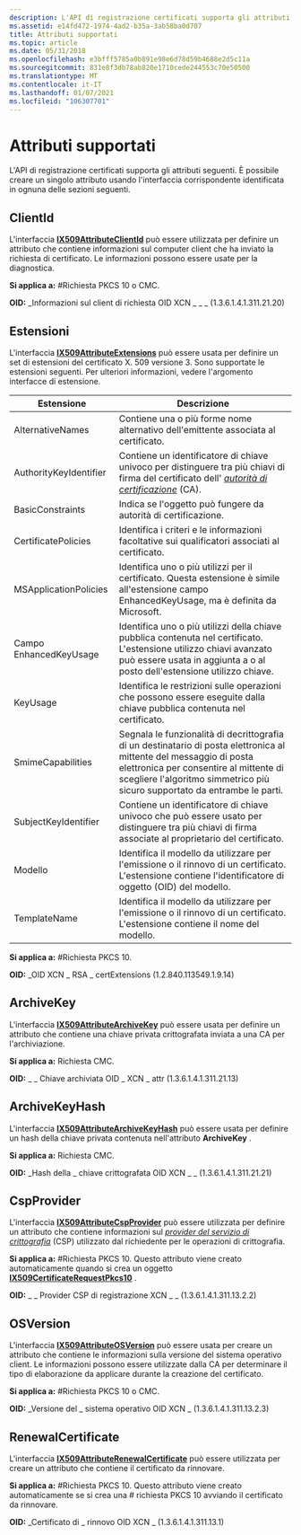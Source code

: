 ```yaml
---
description: L'API di registrazione certificati supporta gli attributi seguenti. È possibile creare un singolo attributo usando l'interfaccia corrispondente identificata in ognuna delle sezioni seguenti.
ms.assetid: e14fd472-1974-4ad2-b35a-3ab58ba0d707
title: Attributi supportati
ms.topic: article
ms.date: 05/31/2018
ms.openlocfilehash: e3bfff5785a0b891e98e6d78d59b4688e2d5c11a
ms.sourcegitcommit: 831e8f3db78ab820e1710cede244553c70e50500
ms.translationtype: MT
ms.contentlocale: it-IT
ms.lasthandoff: 01/07/2021
ms.locfileid: "106307701"
---
```

# <a name="supported-attributes"></a>Attributi supportati

L'API di registrazione certificati supporta gli attributi seguenti. È possibile creare un singolo attributo usando l'interfaccia corrispondente identificata in ognuna delle sezioni seguenti.

## <a name="clientid"></a>ClientId

L'interfaccia [**IX509AttributeClientId**](/windows/desktop/api/CertEnroll/nn-certenroll-ix509attributeclientid) può essere utilizzata per definire un attributo che contiene informazioni sul computer client che ha inviato la richiesta di certificato. Le informazioni possono essere usate per la diagnostica.

**Si applica a:** \#Richiesta PKCS 10 o CMC.

**OID:** \_Informazioni sul client di richiesta OID XCN \_ \_ \_ (1.3.6.1.4.1.311.21.20)

## <a name="extensions"></a>Estensioni

L'interfaccia [**IX509AttributeExtensions**](/windows/desktop/api/CertEnroll/nn-certenroll-ix509attributeextensions) può essere usata per definire un set di estensioni del certificato X. 509 versione 3. Sono supportate le estensioni seguenti. Per ulteriori informazioni, vedere l'argomento interfacce di estensione.



| Estensione              | Descrizione                                                                                                                                                                                                                      |
|------------------------|----------------------------------------------------------------------------------------------------------------------------------------------------------------------------------------------------------------------------------|
| AlternativeNames       | Contiene una o più forme nome alternativo dell'emittente associata al certificato.                                                                                                                                       |
| AuthorityKeyIdentifier | Contiene un identificatore di chiave univoco per distinguere tra più chiavi di firma del certificato dell' [*autorità di certificazione*](/windows/desktop/SecGloss/c-gly) (CA). |
| BasicConstraints       | Indica se l'oggetto può fungere da autorità di certificazione.                                                                                                                                                                                   |
| CertificatePolicies    | Identifica i criteri e le informazioni facoltative sui qualificatori associati al certificato.                                                                                                                                      |
| MSApplicationPolicies  | Identifica uno o più utilizzi per il certificato. Questa estensione è simile all'estensione campo EnhancedKeyUsage, ma è definita da Microsoft.                                                                                           |
| Campo EnhancedKeyUsage       | Identifica uno o più utilizzi della chiave pubblica contenuta nel certificato. L'estensione utilizzo chiavi avanzato può essere usata in aggiunta a o al posto dell'estensione utilizzo chiave.                                                  |
| KeyUsage               | Identifica le restrizioni sulle operazioni che possono essere eseguite dalla chiave pubblica contenuta nel certificato.                                                                                                                  |
| SmimeCapabilities      | Segnala le funzionalità di decrittografia di un destinatario di posta elettronica al mittente del messaggio di posta elettronica per consentire al mittente di scegliere l'algoritmo simmetrico più sicuro supportato da entrambe le parti.                                                      |
| SubjectKeyIdentifier   | Contiene un identificatore di chiave univoco che può essere usato per distinguere tra più chiavi di firma associate al proprietario del certificato.                                                                                          |
| Modello               | Identifica il modello da utilizzare per l'emissione o il rinnovo di un certificato. L'estensione contiene l'identificatore di oggetto (OID) del modello.                                                                                       |
| TemplateName           | Identifica il modello da utilizzare per l'emissione o il rinnovo di un certificato. L'estensione contiene il nome del modello.                                                                                                          |



 

**Si applica a:** \#Richiesta PKCS 10.

**OID:** \_OID XCN \_ RSA \_ certExtensions (1.2.840.113549.1.9.14)

## <a name="archivekey"></a>ArchiveKey

L'interfaccia [**IX509AttributeArchiveKey**](/windows/desktop/api/CertEnroll/nn-certenroll-ix509attributearchivekey) può essere usata per definire un attributo che contiene una chiave privata crittografata inviata a una CA per l'archiviazione.

**Si applica a:** Richiesta CMC.

**OID:** \_ \_ Chiave archiviata OID \_ XCN \_ attr (1.3.6.1.4.1.311.21.13)

## <a name="archivekeyhash"></a>ArchiveKeyHash

L'interfaccia [**IX509AttributeArchiveKeyHash**](/windows/desktop/api/CertEnroll/nn-certenroll-ix509attributearchivekeyhash) può essere usata per definire un hash della chiave privata contenuta nell'attributo **ArchiveKey** .

**Si applica a:** Richiesta CMC.

**OID:** \_Hash della \_ chiave crittografata OID XCN \_ \_ (1.3.6.1.4.1.311.21.21)

## <a name="cspprovider"></a>CspProvider

L'interfaccia [**IX509AttributeCspProvider**](/windows/desktop/api/CertEnroll/nn-certenroll-ix509attributecspprovider) può essere utilizzata per definire un attributo che contiene informazioni sul [*provider del servizio di crittografia*](/windows/desktop/SecGloss/c-gly) (CSP) utilizzato dal richiedente per le operazioni di crittografia.

**Si applica a:** \#Richiesta PKCS 10. Questo attributo viene creato automaticamente quando si crea un oggetto [**IX509CertificateRequestPkcs10**](/windows/desktop/api/CertEnroll/nn-certenroll-ix509certificaterequestpkcs10) .

**OID:** \_ \_ Provider CSP di registrazione XCN \_ \_ (1.3.6.1.4.1.311.13.2.2)

## <a name="osversion"></a>OSVersion

L'interfaccia [**IX509AttributeOSVersion**](/windows/desktop/api/CertEnroll/nn-certenroll-ix509attributeosversion) può essere usata per creare un attributo che contiene le informazioni sulla versione del sistema operativo client. Le informazioni possono essere utilizzate dalla CA per determinare il tipo di elaborazione da applicare durante la creazione del certificato.

**Si applica a:** \#Richiesta PKCS 10 o CMC.

**OID:** \_Versione del \_ sistema operativo OID XCN \_ (1.3.6.1.4.1.311.13.2.3)

## <a name="renewalcertificate"></a>RenewalCertificate

L'interfaccia [**IX509AttributeRenewalCertificate**](/windows/desktop/api/CertEnroll/nn-certenroll-ix509attributerenewalcertificate) può essere utilizzata per creare un attributo che contiene il certificato da rinnovare.

**Si applica a:** \#Richiesta PKCS 10. Questo attributo viene creato automaticamente se si crea una \# richiesta PKCS 10 avviando il certificato da rinnovare.

**OID:** \_Certificato di \_ rinnovo OID XCN \_ (1.3.6.1.4.1.311.13.1)

 

 
